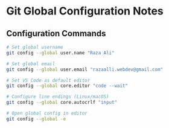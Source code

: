 # Git Global Configuration Notes

## Configuration Commands
```bash
# Set global username
git config --global user.name "Raza Ali"

# Set global email
git config --global user.email "razaalli.webdev@gmail.com"

# Set VS Code as default editor
git config --global core.editor "code --wait"

# Configure line endings (Linux/macOS)
git config --global core.autocrlf "input"

# Open global config in editor
git config --global -e